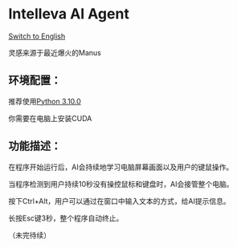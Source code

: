 # Intelleva AI Agent
[Switch to English](https://github.com/EBmddQaKd4l07nugeT7UjWIMn/Intelleva-AI-Agent/blob/main/README_EN.md)

灵感来源于最近爆火的Manus

## 环境配置：

推荐使用[Python 3.10.0](https://www.python.org/downloads/release/python-3100/)

你需要在电脑上安装CUDA

## 功能描述：

在程序开始运行后，AI会持续地学习电脑屏幕画面以及用户的键鼠操作。

当程序检测到用户持续10秒没有操控鼠标和键盘时，AI会接管整个电脑。

按下Ctrl+Alt，用户可以通过在窗口中输入文本的方式，给AI提示信息。

长按Esc键3秒，整个程序自动终止。

（未完待续）
